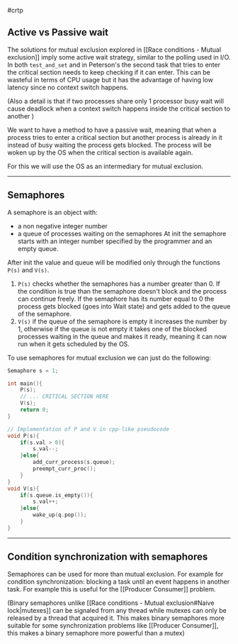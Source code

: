 #crtp 
## Active vs Passive wait
The solutions for mutual exclusion explored in [[Race conditions - Mutual exclusion]] imply some active wait strategy, similar to the polling used in I/O. In both `test_and_set` and in Peterson's the second task that tries to enter the critical section needs to keep checking if it can enter. This can be wasteful in terms of CPU usage but it has the advantage of having low latency since no context switch happens.

(Also a detail is that if two processes share only 1 processor busy wait will cause deadlock when a context switch happens inside the critical section to another )

We want to have a method to have a passive wait, meaning that when a process tries to enter a critical section but another process is already in it instead of busy waiting the process gets blocked. The process will be woken up by the OS when the critical section is available again.

For this we will use the OS as an intermediary for mutual exclusion.

---

## Semaphores

A semaphore is an object with:
-  a non negative integer number
- a queue of processes waiting on the semaphores
At init the semaphore starts with an integer number specified by the programmer and an empty queue.

After init the value and queue will be modified only through the functions `P(s)` and `V(s)`.

1. `P(s)` checks whether the semaphores has a number greater than 0. If the condition is true than the semaphore doesn't block and the process can continue freely. If the semaphore has its number equal to 0 the process gets blocked (goes into Wait state) and gets added to the queue of the semaphore.
2. `V(s)` if the queue of the semaphore is empty it increases the number by 1, otherwise if the queue is not empty it takes one of the blocked processes waiting in the queue and makes it ready, meaning it can now run when it gets scheduled by the OS.

To use semaphores for mutual exclusion we can just do the following:
```cpp
Semaphore s = 1;

int main(){
	P(s);
	// ... CRITICAL SECTION HERE
	V(s);
	return 0;
}

```

```cpp
// Implementation of P and V in cpp-like pseudocode
void P(s){
	if(s.val > 0){
		s.val--;
	}else{
		add_curr_process(s.queue);
		preempt_curr_proc();
	}
}
void V(s){
	if(s.queue.is_empty()){
		s.val++;
	}else{
		wake_up(q.pop());
	}
}
```
---
## Condition synchronization with semaphores

Semaphores can be used for more than mutual exclusion. For example for condition synchronization: blocking a task until an event happens in another task.
For example this is useful for the [[Producer Consumer]] problem.


(Binary semaphores unlike [[Race conditions - Mutual exclusion#Naive lock|mutexes]] can be signaled from any thread while mutexes can only be released by a thread that acquired it. This makes binary semaphores more suitable for some synchronization problems like [[Producer Consumer]], this makes a binary semaphore more powerful than a mutex)

